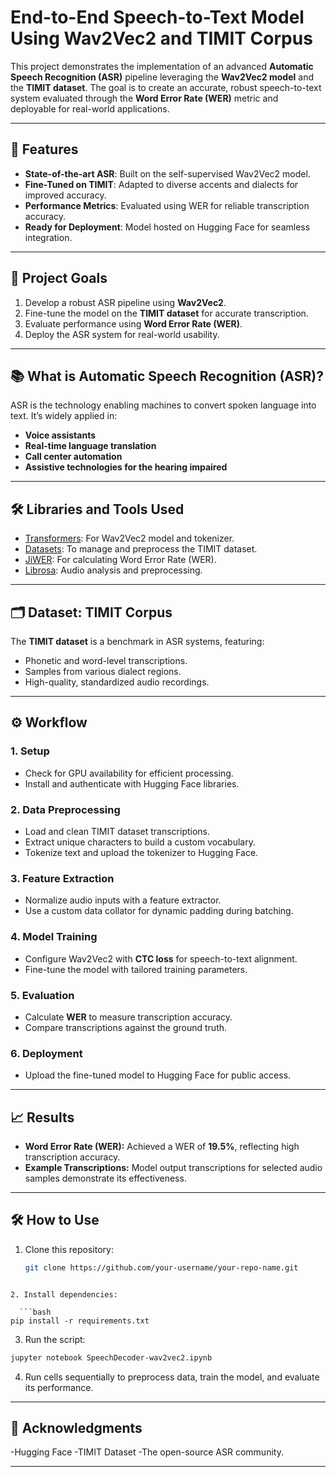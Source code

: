 # End-to-End Speech-to-Text Model Using Wav2Vec2 and TIMIT Corpus

This project demonstrates the implementation of an advanced **Automatic Speech Recognition (ASR)** pipeline leveraging the **Wav2Vec2 model** and the **TIMIT dataset**. The goal is to create an accurate, robust speech-to-text system evaluated through the **Word Error Rate (WER)** metric and deployable for real-world applications.

---

## 🚀 Features
- **State-of-the-art ASR**: Built on the self-supervised Wav2Vec2 model.
- **Fine-Tuned on TIMIT**: Adapted to diverse accents and dialects for improved accuracy.
- **Performance Metrics**: Evaluated using WER for reliable transcription accuracy.
- **Ready for Deployment**: Model hosted on Hugging Face for seamless integration.

---

## 📂 Project Goals
1. Develop a robust ASR pipeline using **Wav2Vec2**.
2. Fine-tune the model on the **TIMIT dataset** for accurate transcription.
3. Evaluate performance using **Word Error Rate (WER)**.
4. Deploy the ASR system for real-world usability.

---

## 📚 What is Automatic Speech Recognition (ASR)?
ASR is the technology enabling machines to convert spoken language into text. It’s widely applied in:
- **Voice assistants**
- **Real-time language translation**
- **Call center automation**
- **Assistive technologies for the hearing impaired**

---

## 🛠 Libraries and Tools Used
- [Transformers](https://huggingface.co/transformers): For Wav2Vec2 model and tokenizer.
- [Datasets](https://huggingface.co/docs/datasets): To manage and preprocess the TIMIT dataset.
- [JiWER](https://pypi.org/project/jiwer/): For calculating Word Error Rate (WER).
- [Librosa](https://librosa.org): Audio analysis and preprocessing.

---

## 🗂 Dataset: TIMIT Corpus
The **TIMIT dataset** is a benchmark in ASR systems, featuring:
- Phonetic and word-level transcriptions.
- Samples from various dialect regions.
- High-quality, standardized audio recordings.

---

## ⚙️ Workflow
### 1. **Setup**
- Check for GPU availability for efficient processing.
- Install and authenticate with Hugging Face libraries.

### 2. **Data Preprocessing**
- Load and clean TIMIT dataset transcriptions.
- Extract unique characters to build a custom vocabulary.
- Tokenize text and upload the tokenizer to Hugging Face.

### 3. **Feature Extraction**
- Normalize audio inputs with a feature extractor.
- Use a custom data collator for dynamic padding during batching.

### 4. **Model Training**
- Configure Wav2Vec2 with **CTC loss** for speech-to-text alignment.
- Fine-tune the model with tailored training parameters.

### 5. **Evaluation**
- Calculate **WER** to measure transcription accuracy.
- Compare transcriptions against the ground truth.

### 6. **Deployment**
- Upload the fine-tuned model to Hugging Face for public access.

---

## 📈 Results
- **Word Error Rate (WER):** Achieved a WER of **19.5%**, reflecting high transcription accuracy.
- **Example Transcriptions:** Model output transcriptions for selected audio samples demonstrate its effectiveness.

---

## 🛠 How to Use
1. Clone this repository:

   ```bash
   git clone https://github.com/your-username/your-repo-name.git
```

2. Install dependencies:

  ```bash
pip install -r requirements.txt
```

3. Run the script:
   
  ```bash
jupyter notebook SpeechDecoder-wav2vec2.ipynb
```
4. Run cells sequentially to preprocess data, train the model, and evaluate its performance.

---

## 🌟 Acknowledgments
-Hugging Face
-TIMIT Dataset
-The open-source ASR community.

---
